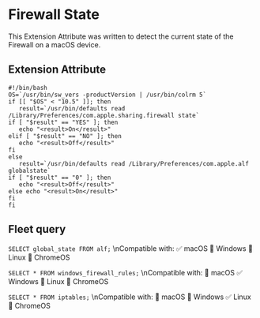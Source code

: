 # Firewall State

This Extension Attribute was written to detect the current state of the Firewall on a macOS device.

## Extension Attribute
```
#!/bin/bash
OS=`/usr/bin/sw_vers -productVersion | /usr/bin/colrm 5`
if [[ "$OS" < "10.5" ]]; then 
   result=`/usr/bin/defaults read /Library/Preferences/com.apple.sharing.firewall state` 
if [ "$result" == "YES" ]; then 
   echo "<result>On</result>" 
elif [ "$result" == "NO" ]; then 
   echo "<result>Off</result>" 
fi
else 
   result=`/usr/bin/defaults read /Library/Preferences/com.apple.alf globalstate` 
if [ "$result" == "0" ]; then 
   echo "<result>Off</result>"
else echo "<result>On</result>" 
fi
fi
```

## Fleet query
`SELECT global_state FROM alf;`
\nCompatible with: ✅ macOS 🚫 Windows 🚫 Linux 🚫 ChromeOS

`SELECT * FROM windows_firewall_rules;`
\nCompatible with: 🚫 macOS ✅ Windows 🚫 Linux 🚫 ChromeOS

`SELECT * FROM iptables;`
\nCompatible with: 🚫 macOS 🚫 Windows ✅ Linux 🚫 ChromeOS